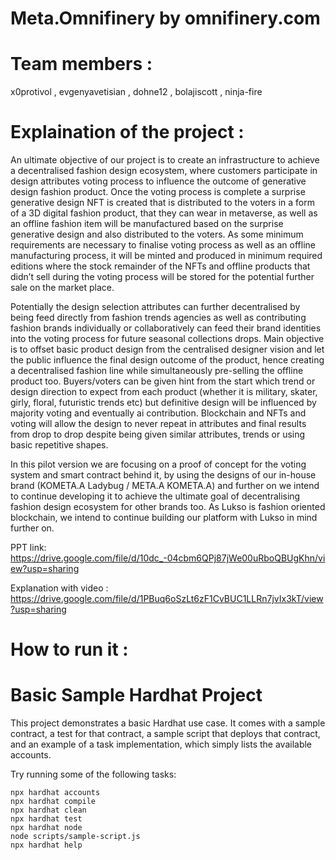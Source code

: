 
 # Meta.Omnifinery by omnifinery.com
 
 # Team members :
 x0protivol , evgenyavetisian , dohne12 , bolajiscott , ninja-fire
 
# Explaination of the project :   
An ultimate objective of our project is to create an infrastructure to achieve a decentralised fashion design ecosystem, where customers participate in design attributes voting process to influence the outcome of generative design fashion product. Once the voting process is complete a surprise generative design NFT is created that is distributed to the voters in a form of a 3D digital fashion product, that they can wear in metaverse, as well as an offline fashion item will be manufactured based on the surprise generative design and also distributed to the voters. As some minimum requirements are necessary to finalise voting process as well as an offline manufacturing process, it will be minted and produced in minimum required editions where the stock remainder of the NFTs and offline products that didn’t sell during the voting process will be stored for the potential further sale on the market place. 

Potentially the design selection attributes can further decentralised by being feed directly from fashion trends agencies as well as contributing fashion brands individually or collaboratively can feed their brand identities into the voting process for future seasonal collections drops. Main objective is to offset basic product design from the centralised designer vision and let the public influence the final design outcome of the product, hence creating a decentralised fashion line while simultaneously pre-selling the offline product too. Buyers/voters can be given hint from the start which trend or design direction to expect from each product (whether it is military, skater, girly, floral, futuristic trends etc) but definitive design will be influenced by majority voting and eventually ai contribution. Blockchain and NFTs and voting will allow the design to never repeat in attributes and final results from drop to drop despite being given similar attributes, trends or using basic repetitive shapes. 

In this pilot version we are focusing on a proof of concept for the voting system and smart contract behind it, by using the designs of our in-house brand (KOMETA.A Ladybug / META.A KOMETA.A) and further on we intend to continue developing it to achieve the ultimate goal of decentralising fashion design ecosystem for other brands too. As Lukso is fashion oriented blockchain, we intend to continue building our platform with Lukso in mind further on.

PPT link: https://drive.google.com/file/d/10dc_-04cbm6QPj87jWe00uRboQBUgKhn/view?usp=sharing  

Explanation with video : https://drive.google.com/file/d/1PBuq6oSzLt6zF1CvBUC1LLRn7jvIx3kT/view?usp=sharing


  
# How to run it :







# Basic Sample Hardhat Project

This project demonstrates a basic Hardhat use case. It comes with a sample contract, a test for that contract, a sample script that deploys that contract, and an example of a task implementation, which simply lists the available accounts.

Try running some of the following tasks:

```shell
npx hardhat accounts
npx hardhat compile
npx hardhat clean
npx hardhat test
npx hardhat node
node scripts/sample-script.js
npx hardhat help
```
